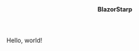 ﻿<BSToast Color="BSColor.Success" HasIcon="true">
    <Header><strong>BlazorStarp</strong></Header>
    <Content>Hello, world!</Content>
</BSToast>
